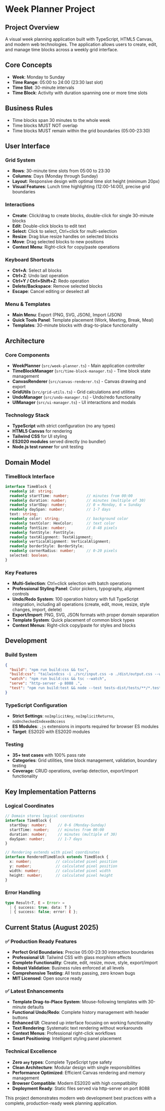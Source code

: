 # Week Planner Project

## Project Overview
A visual week planning application built with TypeScript, HTML5 Canvas, and modern web technologies. The application allows users to create, edit, and manage time blocks across a weekly grid interface.

## Core Concepts
- **Week**: Monday to Sunday
- **Time Range**: 05:00 to 24:00 (23:30 last slot)
- **Time Slot**: 30-minute intervals
- **Time Block**: Activity with duration spanning one or more time slots

## Business Rules
- Time blocks span 30 minutes to the whole week
- Time blocks MUST NOT overlap
- Time blocks MUST remain within the grid boundaries (05:00-23:30)

## User Interface

### Grid System
- **Rows**: 30-minute time slots from 05:00 to 23:30
- **Columns**: Days (Monday through Sunday)
- **Layout**: Responsive design with optimal time slot height (minimum 20px)
- **Visual Features**: Lunch time highlighting (12:00-14:00), precise grid boundaries

### Interactions
- **Create**: Click/drag to create blocks, double-click for single 30-minute blocks
- **Edit**: Double-click blocks to edit text
- **Select**: Click to select, Ctrl+click for multi-selection
- **Resize**: Drag blue resize handles on selected blocks
- **Move**: Drag selected blocks to new positions
- **Context Menu**: Right-click for copy/paste operations

### Keyboard Shortcuts
- **Ctrl+A**: Select all blocks
- **Ctrl+Z**: Undo last operation
- **Ctrl+Y / Ctrl+Shift+Z**: Redo operation
- **Delete/Backspace**: Remove selected blocks
- **Escape**: Cancel editing or deselect all

### Menu & Templates
- **Main Menu**: Export (PNG, SVG, JSON), Import (JSON)
- **Quick Tools Panel**: Template placement (Work, Meeting, Break, Meal)
- **Templates**: 30-minute blocks with drag-to-place functionality

## Architecture

### Core Components
- **WeekPlanner** (`src/week-planner.ts`) - Main application controller
- **TimeBlockManager** (`src/time-block-manager.ts`) - Time block state management
- **CanvasRenderer** (`src/canvas-renderer.ts`) - Canvas drawing and export
- **GridUtils** (`src/grid-utils.ts`) - Grid calculations and utilities
- **UndoManager** (`src/undo-manager.ts`) - Undo/redo functionality
- **UIManager** (`src/ui-manager.ts`) - UI interactions and modals

### Technology Stack
- **TypeScript** with strict configuration (no any types)
- **HTML5 Canvas** for rendering
- **Tailwind CSS** for UI styling
- **ES2020 modules** served directly (no bundler)
- **Node.js test runner** for unit testing

## Domain Model

### TimeBlock Interface
```typescript
interface TimeBlock {
  readonly id: string;
  readonly startTime: number;        // minutes from 00:00
  readonly duration: number;         // minutes (multiple of 30)
  readonly startDay: number;         // 0 = Monday, 6 = Sunday
  readonly daySpan: number;          // 1-7 days
  text: string;
  readonly color: string;            // background color
  readonly textColor: HexColor;      // text color
  readonly fontSize: number;         // 8-48 pixels
  readonly fontStyle: FontStyle;
  readonly textAlignment: TextAlignment;
  readonly verticalAlignment: VerticalAlignment;
  readonly borderStyle: BorderStyle;
  readonly cornerRadius: number;     // 0-20 pixels
  selected: boolean;
}
```

### Key Features
- **Multi-Selection**: Ctrl+click selection with batch operations
- **Professional Styling Panel**: Color pickers, typography, alignment controls
- **Undo/Redo System**: 100 operation history with full TypeScript integration, including all operations (create, edit, move, resize, style changes, import, delete)
- **Export/Import**: PNG, SVG, JSON formats with proper domain separation
- **Template System**: Quick placement of common block types
- **Context Menus**: Right-click copy/paste for styles and blocks

## Development

### Build System
```json
{
  "build": "npm run build:css && tsc",
  "build:css": "tailwindcss -i ./src/input.css -o ./dist/output.css --watch=false",
  "watch": "npm run build:css && tsc --watch",
  "serve": "http-server -p 8088 .",
  "test": "npm run build:test && node --test tests-dist/tests/**/*.test.js"
}
```

### TypeScript Configuration
- **Strict Settings**: `noImplicitAny`, `noImplicitReturns`, `noUncheckedIndexedAccess`
- **ES Modules**: `.js` extensions in imports required for browser ES modules
- **Target**: ES2020 with ES2020 modules

### Testing
- **35+ test cases** with 100% pass rate
- **Categories**: Grid utilities, time block management, validation, boundary testing
- **Coverage**: CRUD operations, overlap detection, export/import functionality

## Key Implementation Patterns

### Logical Coordinates
```typescript
// Domain stores logical coordinates
interface TimeBlock {
  startDay: number;     // 0-6 (Monday-Sunday)
  startTime: number;    // minutes from 00:00
  duration: number;     // minutes (multiple of 30)
  daySpan: number;      // 1-7 days
}

// Rendering extends with pixel coordinates
interface RenderedTimeBlock extends TimeBlock {
  x: number;           // calculated pixel position
  y: number;           // calculated pixel position
  width: number;       // calculated pixel width
  height: number;      // calculated pixel height
}
```

### Error Handling
```typescript
type Result<T, E = Error> = 
  | { success: true; data: T }
  | { success: false; error: E };
```

## Current Status (August 2025)

### ✅ Production Ready Features
- **Perfect Grid Boundaries**: Precise 05:00-23:30 interaction boundaries
- **Professional UI**: Tailwind CSS with glass morphism effects
- **Complete Functionality**: Create, edit, resize, move, style, export/import
- **Robust Validation**: Business rules enforced at all levels
- **Comprehensive Testing**: All tests passing, zero known bugs
- **MIT Licensed**: Open source ready

### ✅ Latest Enhancements
- **Template Drag-to-Place System**: Mouse-following templates with 30-minute defaults
- **Functional Undo/Redo**: Complete history management with header buttons
- **Enhanced UI**: Cleaned up interface focusing on working functionality
- **Text Rendering**: Systematic text rendering without workarounds
- **Context Menus**: Professional right-click workflows
- **Smart Positioning**: Intelligent styling panel placement

### Technical Excellence
- **Zero `any` types**: Complete TypeScript type safety
- **Clean Architecture**: Modular design with single responsibilities
- **Performance Optimized**: Efficient Canvas rendering and memory management
- **Browser Compatible**: Modern ES2020 with high compatibility
- **Deployment Ready**: Static files served via http-server on port 8088

This project demonstrates modern web development best practices with a complete, production-ready week planning application.